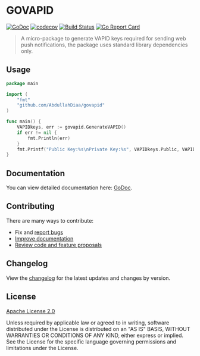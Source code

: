 # GOVAPID

[![GoDoc][godoc-image]][godoc-url]
[![codecov](https://codecov.io/gh/abdullahdiaa/govapid/branch/main/graph/badge.svg?token=XY7LZ4XCK3)](https://codecov.io/gh/abdullahdiaa/govapid)
[![Build Status](https://www.travis-ci.com/AbdullahDiaa/GoVAPID.svg?branch=main)](https://www.travis-ci.com/AbdullahDiaa/GoVAPID)
[![Go Report Card](https://goreportcard.com/badge/github.com/AbdullahDiaa/govapid)](https://goreportcard.com/report/github.com/AbdullahDiaa/govapid)

> A micro-package to generate VAPID keys required for sending web push notifications, the package uses standard library dependencies only.

## Usage

```go
package main

import (
	"fmt"
	"github.com/AbdullahDiaa/govapid"
)

func main() {
	VAPIDkeys, err := govapid.GenerateVAPID()
	if err != nil {
		fmt.Println(err)
	}
	fmt.Printf("Public Key:%s\nPrivate Key:%s", VAPIDkeys.Public, VAPIDkeys.Private)
}

```

## Documentation

You can view detailed documentation here: [GoDoc][godoc-url].

## Contributing

There are many ways to contribute:
- Fix and [report bugs](https://github.com/AbdullahDiaa/GoVAPID/issues/new)
- [Improve documentation](https://github.com/AbdullahDiaa/GoVAPID/issues?q=is%3Aopen+label%3Adocumentation)
- [Review code and feature proposals](https://github.com/AbdullahDiaa/GoVAPID/pulls)


## Changelog

View the [changelog](/CHANGELOG.md) for the latest updates and changes by
version.

## License

[Apache License 2.0][licence-url]

   Unless required by applicable law or agreed to in writing, software
   distributed under the License is distributed on an "AS IS" BASIS,
   WITHOUT WARRANTIES OR CONDITIONS OF ANY KIND, either express or implied.
   See the License for the specific language governing permissions and
   limitations under the License.

[godoc-image]: https://godoc.org/github.com/AbdullahDiaa/GoVAPID?status.svg
[godoc-url]: https://godoc.org/github.com/AbdullahDiaa/GoVAPID
[licence-url]: https://github.com/AbdullahDiaa/GoVAPID/blob/main/LICENSE